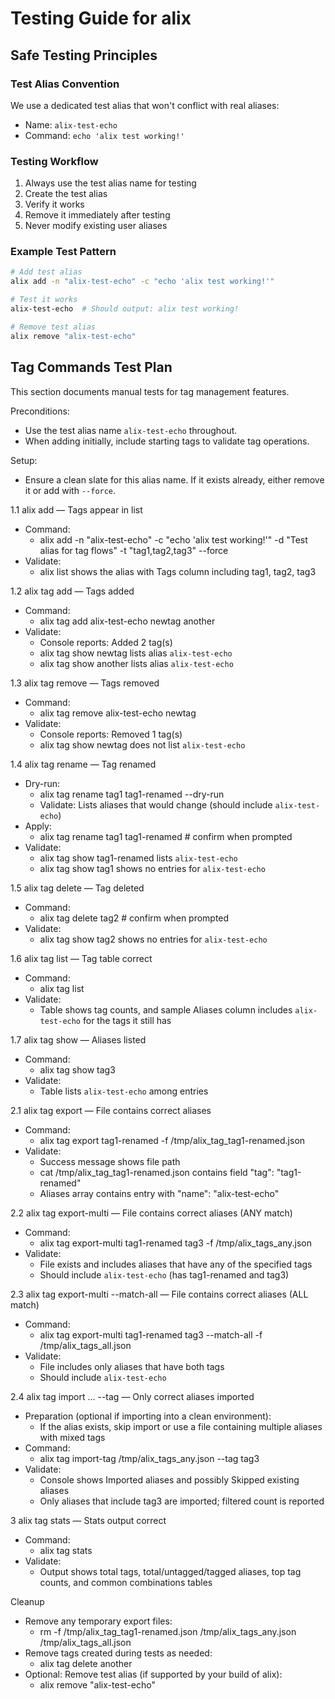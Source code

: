 # Testing Guide for alix

## Safe Testing Principles

### Test Alias Convention
We use a dedicated test alias that won't conflict with real aliases:
- Name: `alix-test-echo`
- Command: `echo 'alix test working!'`

### Testing Workflow
1. Always use the test alias name for testing
2. Create the test alias
3. Verify it works
4. Remove it immediately after testing
5. Never modify existing user aliases

### Example Test Pattern
```bash
# Add test alias
alix add -n "alix-test-echo" -c "echo 'alix test working!'"

# Test it works
alix-test-echo  # Should output: alix test working!

# Remove test alias
alix remove "alix-test-echo"
```

## Tag Commands Test Plan

This section documents manual tests for tag management features.

Preconditions:
- Use the test alias name `alix-test-echo` throughout.
- When adding initially, include starting tags to validate tag operations.

Setup:
- Ensure a clean slate for this alias name. If it exists already, either remove it or add with `--force`.

1.1 alix add — Tags appear in list
- Command:
  - alix add -n "alix-test-echo" -c "echo 'alix test working!'" -d "Test alias for tag flows" -t "tag1,tag2,tag3" --force
- Validate:
  - alix list shows the alias with Tags column including tag1, tag2, tag3

1.2 alix tag add — Tags added
- Command:
  - alix tag add alix-test-echo newtag another
- Validate:
  - Console reports: Added 2 tag(s)
  - alix tag show newtag lists alias `alix-test-echo`
  - alix tag show another lists alias `alix-test-echo`

1.3 alix tag remove — Tags removed
- Command:
  - alix tag remove alix-test-echo newtag
- Validate:
  - Console reports: Removed 1 tag(s)
  - alix tag show newtag does not list `alix-test-echo`

1.4 alix tag rename — Tag renamed
- Dry-run:
  - alix tag rename tag1 tag1-renamed --dry-run
  - Validate: Lists aliases that would change (should include `alix-test-echo`)
- Apply:
  - alix tag rename tag1 tag1-renamed  # confirm when prompted
- Validate:
  - alix tag show tag1-renamed lists `alix-test-echo`
  - alix tag show tag1 shows no entries for `alix-test-echo`

1.5 alix tag delete — Tag deleted
- Command:
  - alix tag delete tag2  # confirm when prompted
- Validate:
  - alix tag show tag2 shows no entries for `alix-test-echo`

1.6 alix tag list — Tag table correct
- Command:
  - alix tag list
- Validate:
  - Table shows tag counts, and sample Aliases column includes `alix-test-echo` for the tags it still has

1.7 alix tag show — Aliases listed
- Command:
  - alix tag show tag3
- Validate:
  - Table lists `alix-test-echo` among entries

2.1 alix tag export — File contains correct aliases
- Command:
  - alix tag export tag1-renamed -f /tmp/alix_tag_tag1-renamed.json
- Validate:
  - Success message shows file path
  - cat /tmp/alix_tag_tag1-renamed.json contains field "tag": "tag1-renamed"
  - Aliases array contains entry with "name": "alix-test-echo"

2.2 alix tag export-multi — File contains correct aliases (ANY match)
- Command:
  - alix tag export-multi tag1-renamed tag3 -f /tmp/alix_tags_any.json
- Validate:
  - File exists and includes aliases that have any of the specified tags
  - Should include `alix-test-echo` (has tag1-renamed and tag3)

2.3 alix tag export-multi --match-all — File contains correct aliases (ALL match)
- Command:
  - alix tag export-multi tag1-renamed tag3 --match-all -f /tmp/alix_tags_all.json
- Validate:
  - File includes only aliases that have both tags
  - Should include `alix-test-echo`

2.4 alix tag import ... --tag — Only correct aliases imported
- Preparation (optional if importing into a clean environment):
  - If the alias exists, skip import or use a file containing multiple aliases with mixed tags
- Command:
  - alix tag import-tag /tmp/alix_tags_any.json --tag tag3
- Validate:
  - Console shows Imported <N> aliases and possibly Skipped <M> existing aliases
  - Only aliases that include tag3 are imported; filtered count is reported

3 alix tag stats — Stats output correct
- Command:
  - alix tag stats
- Validate:
  - Output shows total tags, total/untagged/tagged aliases, top tag counts, and common combinations tables

Cleanup
- Remove any temporary export files:
  - rm -f /tmp/alix_tag_tag1-renamed.json /tmp/alix_tags_any.json /tmp/alix_tags_all.json
- Remove tags created during tests as needed:
  - alix tag delete another
- Optional: Remove test alias (if supported by your build of alix):
  - alix remove "alix-test-echo"

